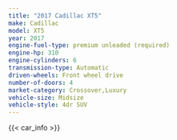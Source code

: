 ```yaml
---
title: "2017 Cadillac XT5"
make: Cadillac
model: XT5
year: 2017
engine-fuel-type: premium unleaded (required)
engine-hp: 310
engine-cylinders: 6
transmission-type: Automatic
driven-wheels: Front wheel drive
number-of-doors: 4
market-category: Crossover,Luxury
vehicle-size: Midsize
vehicle-style: 4dr SUV
---
```


{{< car_info >}}
